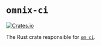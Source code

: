 # `omnix-ci`

[![Crates.io](https://img.shields.io/crates/v/omnix-ci.svg)](https://crates.io/crates/omnix-ci)

The Rust crate responsible for [`om ci`](https://omnix.page/om/ci.html).
